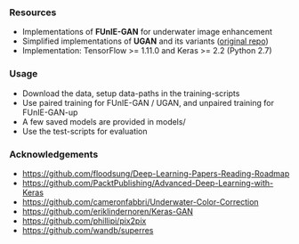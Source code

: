 
### Resources
- Implementations of **FUnIE-GAN** for underwater image enhancement
- Simplified implementations of **UGAN** and its variants ([original repo](https://github.com/cameronfabbri/Underwater-Color-Correction))
- Implementation: TensorFlow >= 1.11.0 and Keras >= 2.2 (Python 2.7)

### Usage
- Download the data, setup data-paths in the training-scripts
- Use paired training for FUnIE-GAN / UGAN, and unpaired training for FUnIE-GAN-up 
- A few saved models are provided in models/
- Use the test-scripts for evaluation


### Acknowledgements
- https://github.com/floodsung/Deep-Learning-Papers-Reading-Roadmap
- https://github.com/PacktPublishing/Advanced-Deep-Learning-with-Keras
- https://github.com/cameronfabbri/Underwater-Color-Correction
- https://github.com/eriklindernoren/Keras-GAN
- https://github.com/phillipi/pix2pix
- https://github.com/wandb/superres
